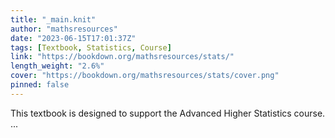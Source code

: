 ```yaml
---
title: "_main.knit"
author: "mathsresources"
date: "2023-06-15T17:01:37Z"
tags: [Textbook, Statistics, Course]
link: "https://bookdown.org/mathsresources/stats/"
length_weight: "2.6%"
cover: "https://bookdown.org/mathsresources/stats/cover.png"
pinned: false
---
```


This textbook is designed to support the Advanced Higher Statistics course. ...
